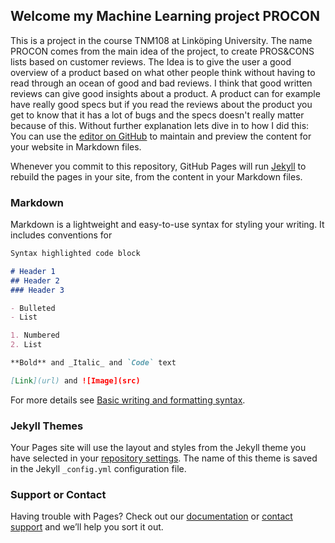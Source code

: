 ## Welcome my Machine Learning project PROCON
This is a project in the course TNM108 at Linköping University. The name PROCON comes from the main idea of the project, to create PROS&CONS lists based on customer reviews.
The Idea is to give the user a good overview of a product based on what other people think without having to read through an ocean of good and bad reviews. I think that good written reviews can give good insights about a product. A product can for example have really good specs but if you read the reviews about the product you get to know that it has a lot of bugs and the specs doesn't really matter because of this. Without further explanation lets dive in to how I did this:
You can use the [editor on GitHub](https://github.com/Edwas99/PROCON/edit/gh-pages/index.md) to maintain and preview the content for your website in Markdown files.

Whenever you commit to this repository, GitHub Pages will run [Jekyll](https://jekyllrb.com/) to rebuild the pages in your site, from the content in your Markdown files.

### Markdown

Markdown is a lightweight and easy-to-use syntax for styling your writing. It includes conventions for

```markdown
Syntax highlighted code block

# Header 1
## Header 2
### Header 3

- Bulleted
- List

1. Numbered
2. List

**Bold** and _Italic_ and `Code` text

[Link](url) and ![Image](src)
```

For more details see [Basic writing and formatting syntax](https://docs.github.com/en/github/writing-on-github/getting-started-with-writing-and-formatting-on-github/basic-writing-and-formatting-syntax).

### Jekyll Themes

Your Pages site will use the layout and styles from the Jekyll theme you have selected in your [repository settings](https://github.com/Edwas99/PROCON/settings/pages). The name of this theme is saved in the Jekyll `_config.yml` configuration file.

### Support or Contact

Having trouble with Pages? Check out our [documentation](https://docs.github.com/categories/github-pages-basics/) or [contact support](https://support.github.com/contact) and we’ll help you sort it out.
